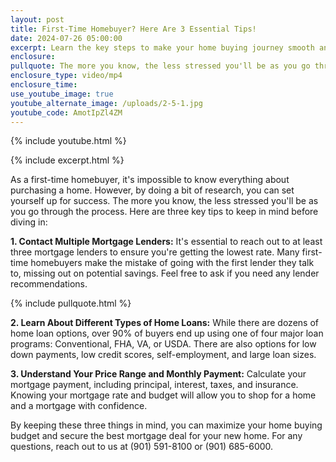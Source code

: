 ```yaml
---
layout: post
title: First-Time Homebuyer? Here Are 3 Essential Tips!
date: 2024-07-26 05:00:00
excerpt: Learn the key steps to make your home buying journey smooth and successful.
enclosure:
pullquote: The more you know, the less stressed you'll be as you go through the process.
enclosure_type: video/mp4
enclosure_time:
use_youtube_image: true
youtube_alternate_image: /uploads/2-5-1.jpg
youtube_code: AmotIpZl4ZM
---
```

{% include youtube.html %}

{% include excerpt.html %}

As a first-time homebuyer, it's impossible to know everything about purchasing a home. However, by doing a bit of research, you can set yourself up for success. The more you know, the less stressed you'll be as you go through the process. Here are three key tips to keep in mind before diving in:

**1\. Contact Multiple Mortgage Lenders:** It's essential to reach out to at least three mortgage lenders to ensure you're getting the lowest rate. Many first-time homebuyers make the mistake of going with the first lender they talk to, missing out on potential savings. Feel free to ask if you need any lender recommendations.

{% include pullquote.html %}

**2\. Learn About Different Types of Home Loans:** While there are dozens of home loan options, over 90% of buyers end up using one of four major loan programs: Conventional, FHA, VA, or USDA. There are also options for low down payments, low credit scores, self-employment, and large loan sizes.

**3\. Understand Your Price Range and Monthly Payment:** Calculate your mortgage payment, including principal, interest, taxes, and insurance. Knowing your mortgage rate and budget will allow you to shop for a home and a mortgage with confidence.

By keeping these three things in mind, you can maximize your home buying budget and secure the best mortgage deal for your new home. For any questions, reach out to us at (901) 591-8100 or (901) 685-6000.